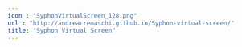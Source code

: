 ```yaml
---
icon : "SyphonVirtualScreen_128.png"
url : "http://andreacremaschi.github.io/Syphon-virtual-screen/"
title: "Syphon Virtual Screen"
---
```

